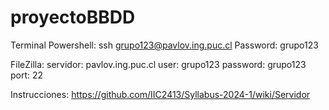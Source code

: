 # proyectoBBDD
Terminal Powershell:
ssh grupo123@pavlov.ing.puc.cl
Password:
grupo123

FileZilla:
servidor: pavlov.ing.puc.cl
user: grupo123
password: grupo123
port: 22

Instrucciones:
https://github.com/IIC2413/Syllabus-2024-1/wiki/Servidor